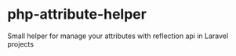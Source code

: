 # php-attribute-helper
Small helper for manage your attributes with reflection api in Laravel projects
